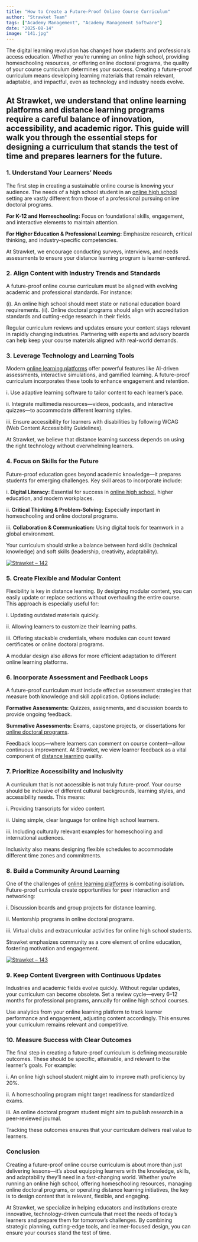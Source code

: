 ```yaml
---
title: "How to Create a Future-Proof Online Course Curriculum"
author: "Strawket Team"
tags: ["Academy Management", "Academy Management Software"]
date: "2025-08-14"
image: "141.jpg"
---
```



The digital learning revolution has changed how students and professionals access education. Whether you’re running an online high school, providing homeschooling resources, or offering online doctoral programs, the quality of your course curriculum determines your success. Creating a future-proof curriculum means developing learning materials that remain relevant, adaptable, and impactful, even as technology and industry needs evolve.

At Strawket, we understand that online learning platforms and distance learning programs require a careful balance of innovation, accessibility, and academic rigor. This guide will walk you through the essential steps for designing a curriculum that stands the test of time and prepares learners for the future.
---

### 1. Understand Your Learners’ Needs

The first step in creating a sustainable online course is knowing your audience. The needs of a high school student in an [online high school](https://strawket.com/academies) setting are vastly different from those of a professional pursuing online doctoral programs.

**For K-12 and Homeschooling:** Focus on foundational skills, engagement, and interactive elements to maintain attention.

**For Higher Education & Professional Learning:** Emphasize research, critical thinking, and industry-specific competencies.

At Strawket, we encourage conducting surveys, interviews, and needs assessments to ensure your distance learning program is learner-centered.

### 2. Align Content with Industry Trends and Standards

A future-proof online course curriculum must be aligned with evolving academic and professional standards. For instance:

(i). An online high school should meet state or national education board requirements.
(ii). Online doctoral programs should align with accreditation standards and cutting-edge research in their fields.

Regular curriculum reviews and updates ensure your content stays relevant in rapidly changing industries. Partnering with experts and advisory boards can help keep your course materials aligned with real-world demands.

### 3. Leverage Technology and Learning Tools

Modern [online learning platforms](https://strawket.com/academies) offer powerful features like AI-driven assessments, interactive simulations, and gamified learning. A future-proof curriculum incorporates these tools to enhance engagement and retention.

i. Use adaptive learning software to tailor content to each learner’s pace.

ii. Integrate multimedia resources—videos, podcasts, and interactive quizzes—to accommodate different learning styles.

iii. Ensure accessibility for learners with disabilities by following WCAG (Web Content Accessibility Guidelines).

At Strawket, we believe that distance learning success depends on using the right technology without overwhelming learners.

### 4. Focus on Skills for the Future

Future-proof education goes beyond academic knowledge—it prepares students for emerging challenges. Key skill areas to incorporate include:

i. **Digital Literacy:** Essential for success in [online high school](https://strawket.com/academies), higher education, and modern workplaces.

ii. **Critical Thinking & Problem-Solving:** Especially important in homeschooling and online doctoral programs.

iii. **Collaboration & Communication:** Using digital tools for teamwork in a global environment.

Your curriculum should strike a balance between hard skills (technical knowledge) and soft skills (leadership, creativity, adaptability).

[![Strawket – 142](https://raw.githubusercontent.com/premierchessacademy/strawket-content/main/images/142.jpg)](https://raw.githubusercontent.com/premierchessacademy/strawket-content/main/images/142.jpg)

### 5. Create Flexible and Modular Content

Flexibility is key in distance learning. By designing modular content, you can easily update or replace sections without overhauling the entire course. This approach is especially useful for:

i. Updating outdated materials quickly.

ii. Allowing learners to customize their learning paths.

iii. Offering stackable credentials, where modules can count toward certificates or online doctoral programs.

A modular design also allows for more efficient adaptation to different online learning platforms.

### 6. Incorporate Assessment and Feedback Loops

A future-proof curriculum must include effective assessment strategies that measure both knowledge and skill application. Options include:

**Formative Assessments:** Quizzes, assignments, and discussion boards to provide ongoing feedback.

**Summative Assessments:** Exams, capstone projects, or dissertations for [online doctoral programs](https://strawket.com/academies).

Feedback loops—where learners can comment on course content—allow continuous improvement. At Strawket, we view learner feedback as a vital component of [distance learning](https://strawket.com/academies) quality.

### 7. Prioritize Accessibility and Inclusivity

A curriculum that is not accessible is not truly future-proof. Your course should be inclusive of different cultural backgrounds, learning styles, and accessibility needs. This means:

i. Providing transcripts for video content.

ii. Using simple, clear language for online high school learners.

iii. Including culturally relevant examples for homeschooling and international audiences.

Inclusivity also means designing flexible schedules to accommodate different time zones and commitments.

### 8. Build a Community Around Learning

One of the challenges of [online learning platforms](https://strawket.com/academies) is combating isolation. Future-proof curricula create opportunities for peer interaction and networking:

i. Discussion boards and group projects for distance learning.

ii. Mentorship programs in online doctoral programs.

iii. Virtual clubs and extracurricular activities for online high school students.

Strawket emphasizes community as a core element of online education, fostering motivation and engagement.

[![Strawket – 143](https://raw.githubusercontent.com/premierchessacademy/strawket-content/main/images/143.jpg)](https://raw.githubusercontent.com/premierchessacademy/strawket-content/main/images/143.jpg)

### 9. Keep Content Evergreen with Continuous Updates

Industries and academic fields evolve quickly. Without regular updates, your curriculum can become obsolete. Set a review cycle—every 6–12 months for professional programs, annually for online high school courses.

Use analytics from your online learning platform to track learner performance and engagement, adjusting content accordingly. This ensures your curriculum remains relevant and competitive.

### 10. Measure Success with Clear Outcomes

The final step in creating a future-proof curriculum is defining measurable outcomes. These should be specific, attainable, and relevant to the learner’s goals. For example:

i. An online high school student might aim to improve math proficiency by 20%.

ii. A homeschooling program might target readiness for standardized exams.

iii. An online doctoral program student might aim to publish research in a peer-reviewed journal.

Tracking these outcomes ensures that your curriculum delivers real value to learners.

### Conclusion

Creating a future-proof online course curriculum is about more than just delivering lessons—it’s about equipping learners with the knowledge, skills, and adaptability they’ll need in a fast-changing world. Whether you’re running an online high school, offering homeschooling resources, managing online doctoral programs, or operating distance learning initiatives, the key is to design content that is relevant, flexible, and engaging.

At Strawket, we specialize in helping educators and institutions create innovative, technology-driven curricula that meet the needs of today’s learners and prepare them for tomorrow’s challenges. By combining strategic planning, cutting-edge tools, and learner-focused design, you can ensure your courses stand the test of time.
